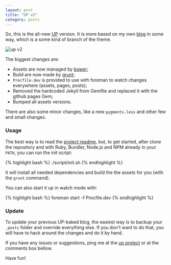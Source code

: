 ```yaml
---
layout: post
title: "UP v2"
category: posts
---
```


So, this is the all-new [UP][up] version. It is more based
on my own [blog][my-blog] in some way, which is a some kind
of branch of the theme.

![up v2](http://f.cl.ly/items/1k0B3m21451e0G1i3u0F/up_v2.png)

The biggest changes are:

- Assets are now managed by [bower][bower];
- Build are now made by [grunt][grunt];
- `Procfile.dev` is provided to use with foreman
to watch changes everywhere (assets, pages, posts);
- Removed the hardcoded Jekyll from Gemfile and
replaced it with the github pages Gem;
- Bumped all assets versions.

There are also some minor changes, like a new `pygments.less`
and other few and small changes.

### Usage

The best way is to read the [project readme][up], but, to
get started, after clone the repository and with Ruby, Bundler,
Node.js and NPM already in your `PATH`, you can run the init script:

{% highlight bash %}
./script/init.sh
{% endhighlight %}

It will install all needed dependencies and build
the the assets for you (with the `grunt` command).

You can also start it up in watch mode with:

{% highlight bash %}
foreman start -f Procfile.dev
{% endhighlight %}

### Update

To update your previous UP-baked blog, the easiest way is to
backup your `_posts` folder and override everything else.
If you don't want to do that, you will have to hack
around the changes and do it by hand.

If you have any issues or suggestions, ping me at the [up project][up] or at
the comments box bellow.

Have fun!

[up]: http://github.com/caarlos0/up
[my-blog]: http://carlosbecker.com
[bower]: http://bower.io
[grunt]: http://gruntjs.com/

